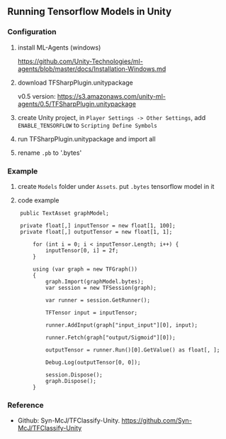 ## Running Tensorflow Models in Unity


### Configuration

1. install ML-Agents (windows)
  
    https://github.com/Unity-Technologies/ml-agents/blob/master/docs/Installation-Windows.md

1. download TFSharpPlugin.unitypackage
    
    v0.5 version:
https://s3.amazonaws.com/unity-ml-agents/0.5/TFSharpPlugin.unitypackage

1. create Unity project, in `Player Settings -> Other Settings`, add `ENABLE_TENSORFLOW` to `Scripting Define Symbols`

1. run TFSharpPlugin.unitypackage and import all

1. rename `.pb` to '.bytes'

### Example

1. create `Models` folder under `Assets`. put `.bytes` tensorflow model in it

2. code example

```
    public TextAsset graphModel;

    private float[,] inputTensor = new float[1, 100];
    private float[,] outputTensor = new float[1, 1];

        for (int i = 0; i < inputTensor.Length; i++) {
            inputTensor[0, i] = 2f;
        }
        
        using (var graph = new TFGraph())
        {
            graph.Import(graphModel.bytes);
            var session = new TFSession(graph);

            var runner = session.GetRunner();

            TFTensor input = inputTensor;

            runner.AddInput(graph["input_input"][0], input);

            runner.Fetch(graph["output/Sigmoid"][0]);

            outputTensor = runner.Run()[0].GetValue() as float[, ];

            Debug.Log(outputTensor[0, 0]);

            session.Dispose();
            graph.Dispose();
        }
```

### Reference
* Github: Syn-McJ/TFClassify-Unity. https://github.com/Syn-McJ/TFClassify-Unity